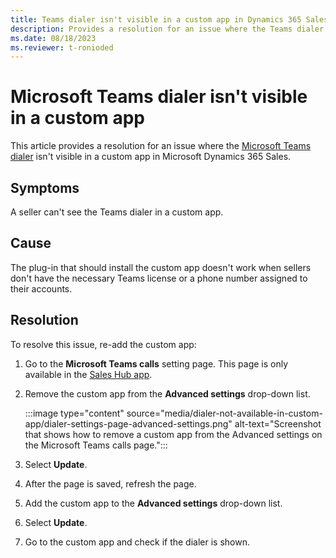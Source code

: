 ```yaml
---
title: Teams dialer isn't visible in a custom app in Dynamics 365 Sales
description: Provides a resolution for an issue where the Teams dialer isn't visible in a custom app in Microsoft Dynamics 365 Sales.
ms.date: 08/18/2023
ms.reviewer: t-ronioded
---
```

# Microsoft Teams dialer isn't visible in a custom app

This article provides a resolution for an issue where the [Microsoft Teams dialer](/dynamics365/sales/configure-microsoft-teams-dialer) isn't visible in a custom app in Microsoft Dynamics 365 Sales.

## Symptoms

A seller can't see the Teams dialer in a custom app.

## Cause

The plug-in that should install the custom app doesn't work when sellers don't have the necessary Teams license or a phone number assigned to their accounts.

## Resolution

To resolve this issue, re-add the custom app:

1. Go to the **Microsoft Teams calls** setting page. This page is only available in the [Sales Hub app](/dynamics365/sales/intro-saleshub).
2. Remove the custom app from the **Advanced settings** drop-down list.

   :::image type="content" source="media/dialer-not-available-in-custom-app/dialer-settings-page-advanced-settings.png" alt-text="Screenshot that shows how to remove a custom app from the Advanced settings on the Microsoft Teams calls page.":::

3. Select **Update**.
4. After the page is saved, refresh the page.
5. Add the custom app to the **Advanced settings** drop-down list.
6. Select **Update**.
7. Go to the custom app and check if the dialer is shown.
